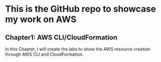 # This is the GitHub repo to showcase my work on AWS 
## Chapter1: AWS CLI/CloudFormation
 
  In this Chapter, I will create the labs to show the AWS resource creation through AWS CLI and CloudFormation.
